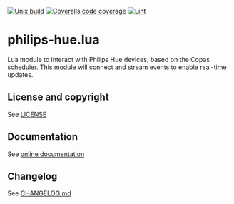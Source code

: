 [![Unix build](https://img.shields.io/github/workflow/status/Tieske/philips-hue.lua/Unix%20build?label=Unix%20build&logo=linux)](https://github.com/Tieske/philips-hue.lua/actions/workflows/unix_build.yml)
[![Coveralls code coverage](https://img.shields.io/coveralls/github/Tieske/philips-hue.lua?logo=coveralls)](https://coveralls.io/github/Tieske/philips-hue.lua)
[![Lint](https://github.com/Tieske/philips-hue.lua/workflows/Lint/badge.svg)](https://github.com/Tieske/philips-hue.lua/actions/workflows/lint.yml)

# philips-hue.lua

Lua module to interact with Philips Hue devices, based on the Copas scheduler.
This module will connect and stream events to enable real-time updates.

## License and copyright

See [LICENSE](LICENSE)

## Documentation

See [online documentation](https://Tieske.github.io/philips-hue.lua/)

## Changelog

See [CHANGELOG.md](CHANGELOG.md)
